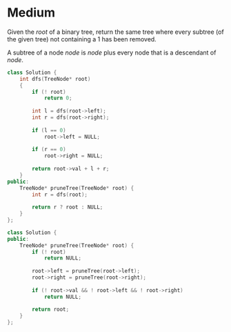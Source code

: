 # Medium

Given the $root$ of a binary tree, return the same tree where every subtree (of the given tree) not containing a $1$ has been removed.

A subtree of a node $node$ is $node$ plus every node that is a descendant of $node$.

```cpp
class Solution {
    int dfs(TreeNode* root)
    {
        if (! root)
            return 0;
        
        int l = dfs(root->left);
        int r = dfs(root->right);
        
        if (l == 0)
            root->left = NULL;
        
        if (r == 0)
            root->right = NULL;
        
        return root->val + l + r;
    }
public:
    TreeNode* pruneTree(TreeNode* root) {
        int r = dfs(root);
        
        return r ? root : NULL;
    }
};
```

```cpp
class Solution {
public:
    TreeNode* pruneTree(TreeNode* root) {
        if (! root)
            return NULL;
        
        root->left = pruneTree(root->left);
        root->right = pruneTree(root->right);
        
        if (! root->val && ! root->left && ! root->right)
            return NULL;
        
        return root;
    }
};
```
